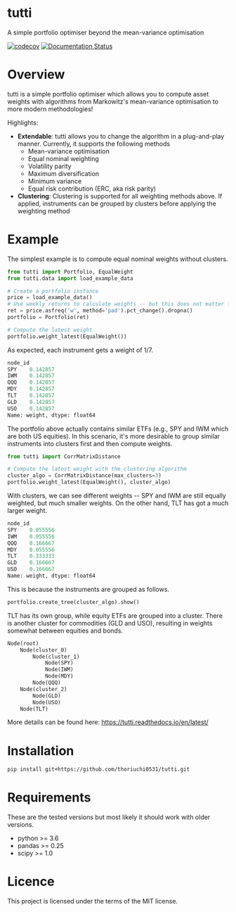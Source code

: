 # tutti

A simple portfolio optimiser beyond the mean-variance optimisation

[![codecov](https://codecov.io/gh/thoriuchi0531/tutti/branch/main/graph/badge.svg?token=U6UFHUM29L)](https://codecov.io/gh/thoriuchi0531/tutti)
[![Documentation Status](https://readthedocs.org/projects/tutti/badge/?version=latest)](https://tutti.readthedocs.io/en/latest/?badge=latest)


# Overview

tutti is a simple portfolio optimiser which allows you to compute asset weights with algorithms from Markowitz's
mean-variance optimisation to more modern methodologies!

Highlights:

- **Extendable**: tutti allows you to change the algorithm in a plug-and-play manner. Currently, it supports the
  following methods
    - Mean-variance optimisation
    - Equal nominal weighting
    - Volatility parity
    - Maximum diversification
    - Minimum variance
    - Equal risk contribution (ERC, aka risk parity)
- **Clustering**: Clustering is supported for all weighting methods above. If applied, instruments can be grouped by
  clusters before applying the weighting method

# Example

The simplest example is to compute equal nominal weights without clusters.

```python
from tutti import Portfolio, EqualWeight
from tutti.data import load_example_data

# Create a portfolio instance
price = load_example_data()
# Use weekly returns to calculate weights -- but this does not matter for equal weighting.
ret = price.asfreq('w', method='pad').pct_change().dropna()
portfolio = Portfolio(ret)

# Compute the latest weight
portfolio.weight_latest(EqualWeight())
```
As expected, each instrument gets a weight of 1/7.
```python
node_id
SPY    0.142857
IWM    0.142857
QQQ    0.142857
MDY    0.142857
TLT    0.142857
GLD    0.142857
USO    0.142857
Name: weight, dtype: float64
```

The portfolio above actually contains similar ETFs (e.g., SPY and IWM which are both US equities). 
In this scenario, it's more desirable to group similar instruments into clusters first and then compute weights.

```python
from tutti import CorrMatrixDistance

# Compute the latest weight with the clustering algorithm
cluster_algo = CorrMatrixDistance(max_clusters=3)
portfolio.weight_latest(EqualWeight(), cluster_algo)
```

With clusters, we can see different weights -- SPY and IWM are still equally weighted, but much smaller weights. 
On the other hand, TLT has got a much larger weight.

```python
node_id
SPY    0.055556
IWM    0.055556
QQQ    0.166667
MDY    0.055556
TLT    0.333333
GLD    0.166667
USO    0.166667
Name: weight, dtype: float64
```

This is because the instruments are grouped as follows.

```python
portfolio.create_tree(cluster_algo).show()
```
TLT has its own group, while equity ETFs are grouped into a cluster. 
There is another cluster for commodities (GLD and USO), resulting in weights somewhat between equities and bonds.
```python
Node(root)
    Node(cluster_0)
        Node(cluster_1)
            Node(SPY)
            Node(IWM)
            Node(MDY)
        Node(QQQ)
    Node(cluster_2)
        Node(GLD)
        Node(USO)
    Node(TLT)
```

More details can be found here: https://tutti.readthedocs.io/en/latest/

# Installation

```bash
pip install git+https://github.com/thoriuchi0531/tutti.git
```

# Requirements

These are the tested versions but most likely it should work with older versions.

- python >= 3.6
- pandas >= 0.25
- scipy >= 1.0

# Licence

This project is licensed under the terms of the MIT license.

